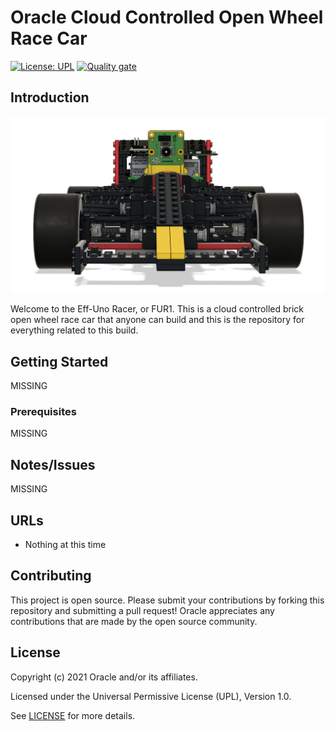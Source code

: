 # Oracle Cloud Controlled Open Wheel Race Car

[![License: UPL](https://img.shields.io/badge/license-UPL-green)](https://img.shields.io/badge/license-UPL-green) [![Quality gate](https://sonarcloud.io/api/project_badges/quality_gate?project=oracle-devrel_f1-car)](https://sonarcloud.io/dashboard?id=oracle-devrel_f1-car)

## Introduction
![CAD Model of Eff-Uno Racer](images/carfront.png)

Welcome to the Eff-Uno Racer, or FUR1. This is a cloud controlled brick open wheel race car that anyone can build and this is the repository for everything related to this build.

## Getting Started
MISSING

### Prerequisites
MISSING

## Notes/Issues
MISSING

## URLs
* Nothing at this time

## Contributing
This project is open source.  Please submit your contributions by forking this repository and submitting a pull request!  Oracle appreciates any contributions that are made by the open source community.

## License
Copyright (c) 2021 Oracle and/or its affiliates.

Licensed under the Universal Permissive License (UPL), Version 1.0.

See [LICENSE](LICENSE) for more details.
